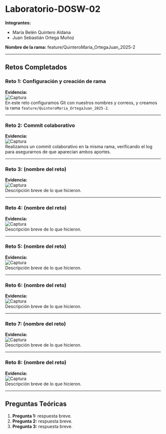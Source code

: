 # Laboratorio-DOSW-02

**Integrantes:**
- María Belén Quintero Aldana  
- Juan Sebastián Ortega Muñoz  

**Nombre de la rama:** feature/QuinteroMaria_OrtegaJuan_2025-2  

---

## Retos Completados

### Reto 1: Configuración y creación de rama
**Evidencia:**  
![Captura](imagenes/reto1.png)  
En este reto configuramos Git con nuestros nombres y correos, y creamos la rama `feature/QuinteroMaria_OrtegaJuan_2025-2`.  

---

### Reto 2: Commit colaborativo
**Evidencia:**  
![Captura](imagenes/reto2_log.png)  
Realizamos un commit colaborativo en la misma rama, verificando el log para asegurarnos de que aparecían ambos aportes.  

---

### Reto 3: (nombre del reto)
**Evidencia:**  
![Captura](imagenes/reto3.png)  
Descripción breve de lo que hicieron.  

---

### Reto 4: (nombre del reto)
**Evidencia:**  
![Captura](imagenes/reto4.png)  
Descripción breve de lo que hicieron.  

---

### Reto 5: (nombre del reto)
**Evidencia:**  
![Captura](imagenes/reto5.png)  
Descripción breve de lo que hicieron.  

---

### Reto 6: (nombre del reto)
**Evidencia:**  
![Captura](imagenes/reto6.png)  
Descripción breve de lo que hicieron.  

---

### Reto 7: (nombre del reto)
**Evidencia:**  
![Captura](imagenes/reto7.png)  
Descripción breve de lo que hicieron.  

---

### Reto 8: (nombre del reto)
**Evidencia:**  
![Captura](imagenes/reto8.png)  
Descripción breve de lo que hicieron.  

---

## Preguntas Teóricas

1. **Pregunta 1:** respuesta breve.  
2. **Pregunta 2:** respuesta breve.  
3. **Pregunta 3:** respuesta breve.  
